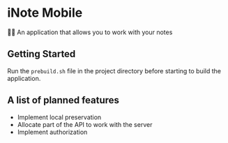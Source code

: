 # iNote Mobile

📱:notebook: An application that allows you to work with your notes

## Getting Started

Run the `prebuild.sh` file in the project directory before starting to build the application.

## A list of planned features

- Implement local preservation
- Allocate part of the API to work with the server
- Implement authorization